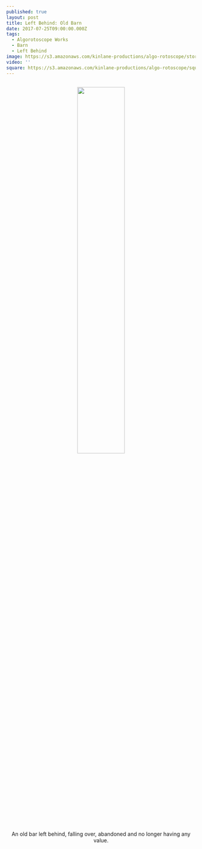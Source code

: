 ```yaml
---
published: true
layout: post
title: Left Behind: Old Barn
date: 2017-07-25T09:00:00.000Z
tags:
  - Algorotoscope Works
  - Barn
  - Left Behind
image: https://s3.amazonaws.com/kinlane-productions/algo-rotoscope/stories/old-barn.jpg
video: ''
square: https://s3.amazonaws.com/kinlane-productions/algo-rotoscope/square/old-barn-square.jpg
---
```

<p align="center"><img src="{{ page.image }}" width="50%" style="padding: 15px;" /></p>
<center>An old bar left behind, falling over, abandoned and no longer having any value.</center>
